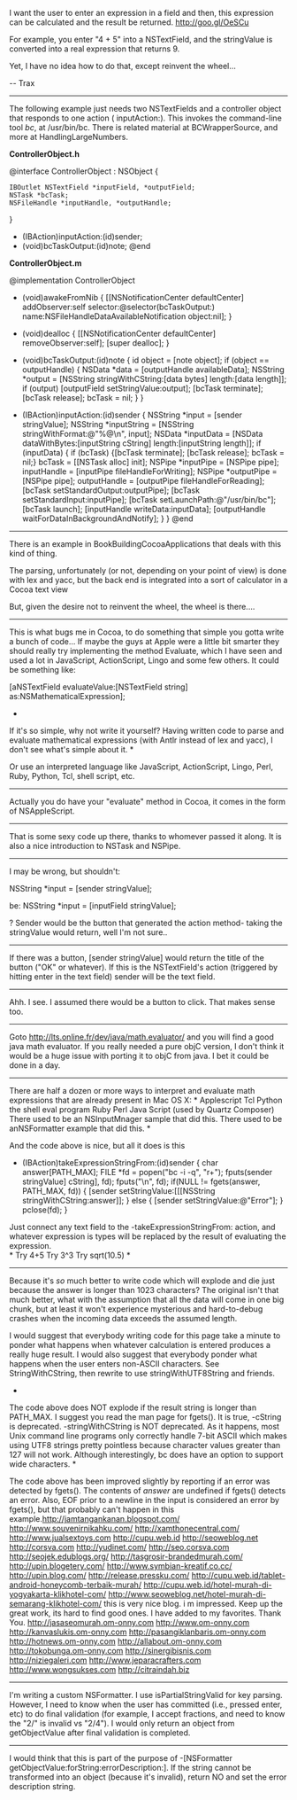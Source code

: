 

I want the user to enter an expression in a field and then, this expression can be calculated and the result be returned. http://goo.gl/OeSCu

For example, you enter "4 + 5" into a NSTextField, and the stringValue is converted into a real expression that returns 9.

Yet, I have no idea how to do that, except reinvent the wheel...

-- Trax

----

The following example just needs two NSTextFields and a controller object that responds to one action (    inputAction:). This invokes the command-line tool *bc*, at /usr/bin/bc. There is related material at BCWrapperSource, and more at HandlingLargeNumbers.

**ControllerObject.h**

    
@interface ControllerObject : NSObject {

    IBOutlet NSTextField *inputField, *outputField;
    NSTask *bcTask;
    NSFileHandle *inputHandle, *outputHandle;

}
- (IBAction)inputAction:(id)sender;
- (void)bcTaskOutput:(id)note;
@end


**ControllerObject.m**

    
@implementation ControllerObject 

- (void)awakeFromNib {
    [[NSNotificationCenter defaultCenter] addObserver:self
                    selector:@selector(bcTaskOutput:)
                    name:NSFileHandleDataAvailableNotification 
                    object:nil];
}

- (void)dealloc {
    [[NSNotificationCenter defaultCenter] removeObserver:self];
    [super dealloc];
}

- (void)bcTaskOutput:(id)note {
    id object = [note object];
    if (object == outputHandle) {
        NSData *data = [outputHandle availableData];
        NSString *output = [NSString stringWithCString:[data bytes] length:[data length]];
        if (output) [outputField setStringValue:output];
        [bcTask terminate]; [bcTask release]; bcTask = nil;
    }
}

- (IBAction)inputAction:(id)sender {
    NSString *input = [sender stringValue];
    NSString *inputString = [NSString stringWithFormat:@"%@\n", input];
    NSData *inputData = [NSData dataWithBytes:[inputString cString] 
                                        length:[inputString length]];
    if (inputData) {
        if (bcTask) {[bcTask terminate]; [bcTask release]; bcTask = nil;}
        bcTask = [[NSTask alloc] init];
        NSPipe *inputPipe = [NSPipe pipe];
        inputHandle = [inputPipe fileHandleForWriting];
        NSPipe *outputPipe = [NSPipe pipe];
        outputHandle = [outputPipe fileHandleForReading];
        [bcTask setStandardOutput:outputPipe];
        [bcTask setStandardInput:inputPipe];
        [bcTask setLaunchPath:@"/usr/bin/bc"];
        [bcTask launch];
        [inputHandle writeData:inputData];
        [outputHandle waitForDataInBackgroundAndNotify];
    }
}
@end


----

There is an example in BookBuildingCocoaApplications that deals with this kind of thing.

The parsing, unfortunately (or not, depending on your point of view) is done with lex and yacc,
but the back end is integrated into a sort of calculator in a Cocoa text view

But, given the desire not to reinvent the wheel, the wheel is there....

----

This is what bugs me in Cocoa, to do something that simple you gotta write a bunch of code... If maybe the guys at Apple were a little bit smarter they should really try implementing the method Evaluate, which I have seen and used a lot in JavaScript, ActionScript, Lingo and some few others.
It could be something like:

 [aNSTextField evaluateValue:[NSTextField string] as:NSMathematicalExpression];

*
If it's so simple, why not write it yourself? Having written code to parse and evaluate mathematical expressions (with Antlr instead of lex and yacc), I don't see what's simple about it.
*

Or use an interpreted language like JavaScript, ActionScript, Lingo, Perl, Ruby, Python, Tcl, shell script, etc.

----

Actually you do have your "evaluate" method in Cocoa, it comes in the form of NSAppleScript.

----

That is some sexy code up there, thanks to whomever passed it along.  It is also a nice introduction to NSTask and NSPipe.

----

I may be wrong, but shouldn't:

NSString *input = [sender stringValue];

be:
NSString *input = [inputField stringValue];

? Sender would be the button that generated the action method- taking the stringValue would return, well I'm not sure..

----

If there was a button,     [sender stringValue] would return the title of the button ("OK" or whatever). If this is the NSTextField's action (triggered by hitting enter in the text field) sender will be the text field.

----

Ahh. I see. I assumed there would be a button to click. That makes sense too.

----

Goto http://lts.online.fr/dev/java/math.evaluator/ and you will find a good java math evaluator. If you really needed a pure objC version, I don't think it would be a huge issue with porting it to objC from java.  I bet it could be done in a day.

----
There are half a dozen or more ways to interpret and evaluate math expressions that are already present in Mac OS X:
*
Applescript
Tcl
Python
the shell eval program
Ruby
Perl
Java Script (used by Quartz Composer)
There used to be an NSInputMnager sample that did this.
There used to be anNSFormatter example that did this.
*

And the code above is nice, but all it does is this
    
- (IBAction)takeExpressionStringFrom:(id)sender
{
   char     answer[PATH_MAX];
   FILE  *fd = popen("bc -i -q", "r+");
   fputs(sender stringValue] cString], fd);
   fputs("\n", fd);
   if(NULL != fgets(answer, PATH_MAX, fd))
   {
      [sender setStringValue:[[[NSString stringWithCString:answer]];
   }
   else
   {
      [sender setStringValue:@"Error"];
   }
   pclose(fd);
}

Just connect any text field to the -takeExpressionStringFrom: action, and whatever expression is types will be replaced by the result of evaluating the expression.  
*
Try 4+5
Try 3^3
Try sqrt(10.5)
*

----
Because it's *so* much better to write code which will explode and die just because the answer is longer than 1023 characters? The original isn't that much better, what with the assumption that all the data will come in one big chunk, but at least it won't experience mysterious and hard-to-debug crashes when the incoming data exceeds the assumed length.

I would suggest that everybody writing code for this page take a minute to ponder what happens when whatever calculation is entered produces a really huge result. I would also suggest that everybody ponder what happens when the user enters non-ASCII characters. See StringWithCString, then rewrite to use stringWithUTF8String and friends.

*
The code above does NOT explode if the result string is longer than PATH_MAX.  I suggest you read the man page for fgets().
It is true, -cString is deprecated.  -stringWithCString is NOT deprecated.  As it happens, most Unix command line programs only correctly handle 7-bit ASCII which makes using UTF8 strings pretty pointless because character values greater than 127 will not work.  Although interestingly, bc does have an option to support wide characters.
*

The code above has been improved slightly by reporting if an error was detected by fgets().  The contents of *answer* are undefined if fgets() detects an error.  Also, EOF prior to a newline in the input is considered an error by fgets(), but that probably can't happen in this example.http://jamtangankanan.blogspot.com/
http://www.souvenirnikahku.com/
http://xamthonecentral.com/
http://www.jualsextoys.com
http://cupu.web.id
http://seoweblog.net
http://corsva.com
http://yudinet.com/
http://seo.corsva.com
http://seojek.edublogs.org/
http://tasgrosir-brandedmurah.com/
http://upin.blogetery.com/
http://www.symbian-kreatif.co.cc/
http://upin.blog.com/
http://release.pressku.com/
http://cupu.web.id/tablet-android-honeycomb-terbaik-murah/
http://cupu.web.id/hotel-murah-di-yogyakarta-klikhotel-com/
http://www.seoweblog.net/hotel-murah-di-semarang-klikhotel-com/
this is very nice blog. i m impressed. Keep up the great work, its hard to find good ones. I have added to my favorites. Thank You.
http://jasaseomurah.om-onny.com
http://www.om-onny.com
http://kanvaslukis.om-onny.com
http://pasangiklanbaris.om-onny.com
http://hotnews.om-onny.com
http://allabout.om-onny.com
http://tokobunga.om-onny.com
http://sinergibisnis.com
http://niziegaleri.com
http://www.jeparacrafters.com
http://www.wongsukses.com
http://citraindah.biz


----

I'm writing a custom NSFormatter.  I use isPartialStringValid for key parsing.  However, I need to know when the user has committed (i.e., pressed enter, etc) to do final validation (for example, I accept fractions, and need to know the "2/" is invalid vs "2/4").   I would only return an object from getObjectValue after final validation is completed.

----

I would think that this is part of the purpose of     -[NSFormatter getObjectValue:forString:errorDescription:].  If the string cannot be transformed into an object (because it's invalid), return     NO and set the error description string.
